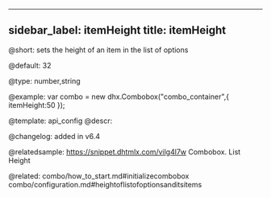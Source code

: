 
---
sidebar_label: itemHeight
title: itemHeight
---          

@short: sets the height of an item in the list of options


@default:
32


@type: number,string

@example: 
var combo = new dhx.Combobox("combo_container",{
    itemHeight:50
});


@template:	api_config
@descr: 

@changelog: added in v6.4 

@relatedsample: https://snippet.dhtmlx.com/vilg4l7w	Combobox. List Height

@related: combo/how_to_start.md#initializecombobox
combo/configuration.md#heightoflistofoptionsanditsitems